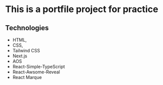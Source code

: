 # This is a portfile project for practice

## Technologies
- HTML,
- CSS,
- Tailwind CSS
- Next.js
- AOS
- React-Simple-TypeScript
- React-Awsome-Reveal
- React Marque
